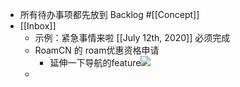 - 所有待办事项都先放到 Backlog #[[Concept]]
- [[Inbox]]
    - 示例：紧急事情来啦 [[July 12th, 2020]] 必须完成
    - RoamCN 的 roam优惠资格申请
        - 延伸一下导航的feature![](https://firebasestorage.googleapis.com/v0/b/firescript-577a2.appspot.com/o/imgs%2Fapp%2Fvictor-wu%2FvwIsGtxX0C.png?alt=media&token=243a26d9-73b8-415e-a6be-fe38dbcdfed2)
    - 

